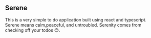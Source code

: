 ## Serene

This is a very simple to do application built using react and typescript. Serene means calm,peaceful, and untroubled. Serenity comes from checking off your todos 😌.
